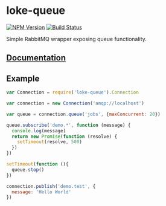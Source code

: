 # loke-queue

[![NPM Version](https://img.shields.io/npm/v/loke-queue.svg)](https://www.npmjs.com/package/loke-queue)
[![Build Status](https://img.shields.io/travis/LOKE/loke-queue/master.svg)](https://travis-ci.org/LOKE/loke-queue)

Simple RabbitMQ wrapper exposing queue functionality.

## [Documentation](https://loke.github.io/loke-queue/doc/loke-queue/1.2.0)

## Example

```js
var Connection = require('loke-queue').Connection

var connection = new Connection('amqp://localhost')

var queue = connection.queue('jobs', {maxConcurrent: 20})

queue.subscribe('demo.*', function (message) {
  console.log(message)
  return new Promise(function (resolve) {
    setTimeout(resolve, 500)
  })
})

setTimeout(function (){
  queue.stop()
})

connection.publish('demo.test', {
  message: 'Hello World'
})
```
